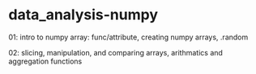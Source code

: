 # data_analysis-numpy
01: intro to numpy array: func/attribute, creating numpy arrays, .random

02: slicing, manipulation, and comparing arrays, arithmatics and aggregation functions
